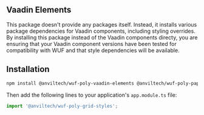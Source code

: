 Vaadin Elements
------------------
This package doesn't provide any packages itself.  Instead, it installs various package dependencies for Vaadin components, including styling overrides.  By installing this package instead of the Vaadin components directy, you are ensuring that your Vaadin component versions have been tested for compatibility with WUF and that style dependencies will be available.  

## Installation

```bash
npm install @anviltech/wuf-poly-vaadin-elements @anviltech/wuf-poly-paper-elements @anviltech/wuf-poly-grid-styles
```

Then add the following lines to your application's `app.module.ts` file:

```typescript
import '@anviltech/wuf-poly-grid-styles';
```
